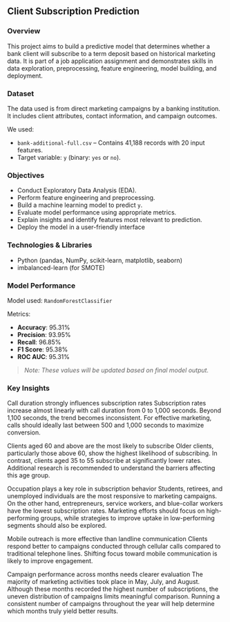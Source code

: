 

##  Client Subscription Prediction

### Overview

This project aims to build a predictive model that determines whether a bank client will subscribe to a term deposit based on historical marketing data. It is part of a job application assignment and demonstrates skills in data exploration, preprocessing, feature engineering, model building, and deployment.



### Dataset

The data used is from direct marketing campaigns by a  banking institution. It includes client attributes, contact information, and campaign outcomes.

We used:

* `bank-additional-full.csv` – Contains 41,188 records with 20 input features.
* Target variable: `y` (binary: `yes` or `no`).



###  Objectives

* Conduct Exploratory Data Analysis (EDA).
* Perform feature engineering and preprocessing.
* Build a machine learning model to predict `y`.
* Evaluate model performance using appropriate metrics.
* Explain insights and identify features most relevant to prediction.
* Deploy the model in a user-friendly interface 


###  Technologies & Libraries

* Python (pandas, NumPy, scikit-learn, matplotlib, seaborn)
* imbalanced-learn (for SMOTE)
  




###  Model Performance

Model used: `RandomForestClassifier` 

Metrics:

* **Accuracy**: 95.31%
* **Precision**: 93.95%
* **Recall**: 96.85%
* **F1 Score**: 95.38%
* **ROC AUC**: 95.31%

> *Note: These values will be updated based on final model output.*



###  Key Insights

Call duration strongly influences subscription rates
Subscription rates increase almost linearly with call duration from 0 to 1,000 seconds. Beyond 1,100 seconds, the trend becomes inconsistent. For effective marketing, calls should ideally last between 500 and 1,000 seconds to maximize conversion.

Clients aged 60 and above are the most likely to subscribe
Older clients, particularly those above 60, show the highest likelihood of subscribing. In contrast, clients aged 35 to 55 subscribe at significantly lower rates. Additional research is recommended to understand the barriers affecting this age group.

Occupation plays a key role in subscription behavior
Students, retirees, and unemployed individuals are the most responsive to marketing campaigns. On the other hand, entrepreneurs, service workers, and blue-collar workers have the lowest subscription rates. Marketing efforts should focus on high-performing groups, while strategies to improve uptake in low-performing segments should also be explored.

Mobile outreach is more effective than landline communication
Clients respond better to campaigns conducted through cellular calls compared to traditional telephone lines. Shifting focus toward mobile communication is likely to improve engagement.

Campaign performance across months needs clearer evaluation
The majority of marketing activities took place in May, July, and August. Although these months recorded the highest number of subscriptions, the uneven distribution of campaigns limits meaningful comparison. Running a consistent number of campaigns throughout the year will help determine which months truly yield better results.


